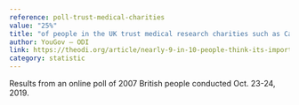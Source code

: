 ```yaml
---
reference: poll-trust-medical-charities
value: "25%"
title: "of people in the UK trust medical research charities such as Cancer Research UK to use personal data about them ethically"
author: YouGov – ODI
link: https://theodi.org/article/nearly-9-in-10-people-think-its-important-that-organisations-use-personal-data-ethically/
category: statistic
---
```

Results from an online poll of 2007 British people conducted Oct. 23-24, 2019.
